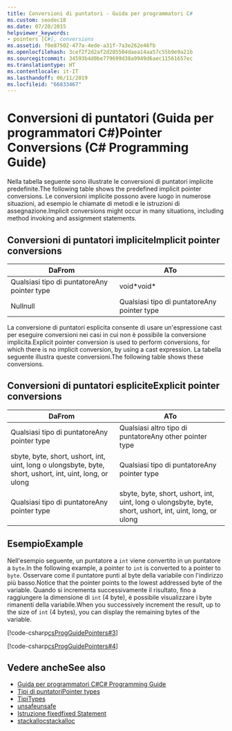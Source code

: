 ```yaml
---
title: Conversioni di puntatori - Guida per programmatori C#
ms.custom: seodec18
ms.date: 07/20/2015
helpviewer_keywords:
- pointers [C#], conversions
ms.assetid: f0e87502-477a-4ede-a31f-7a3e262e46fb
ms.openlocfilehash: 3cef2f2d2af2d285504daea14aa57c55b9e9a21b
ms.sourcegitcommit: 34593b4d0be779699d38a9949d6aec11561657ec
ms.translationtype: HT
ms.contentlocale: it-IT
ms.lasthandoff: 06/11/2019
ms.locfileid: "66833467"
---
```

# <a name="pointer-conversions-c-programming-guide"></a><span data-ttu-id="4c812-102">Conversioni di puntatori (Guida per programmatori C#)</span><span class="sxs-lookup"><span data-stu-id="4c812-102">Pointer Conversions (C# Programming Guide)</span></span>
<span data-ttu-id="4c812-103">Nella tabella seguente sono illustrate le conversioni di puntatori implicite predefinite.</span><span class="sxs-lookup"><span data-stu-id="4c812-103">The following table shows the predefined implicit pointer conversions.</span></span> <span data-ttu-id="4c812-104">Le conversioni implicite possono avere luogo in numerose situazioni, ad esempio le chiamate di metodi e le istruzioni di assegnazione.</span><span class="sxs-lookup"><span data-stu-id="4c812-104">Implicit conversions might occur in many situations, including method invoking and assignment statements.</span></span>  
  
## <a name="implicit-pointer-conversions"></a><span data-ttu-id="4c812-105">Conversioni di puntatori implicite</span><span class="sxs-lookup"><span data-stu-id="4c812-105">Implicit pointer conversions</span></span>  
  
|<span data-ttu-id="4c812-106">Da</span><span class="sxs-lookup"><span data-stu-id="4c812-106">From</span></span>|<span data-ttu-id="4c812-107">A</span><span class="sxs-lookup"><span data-stu-id="4c812-107">To</span></span>|  
|----------|--------|  
|<span data-ttu-id="4c812-108">Qualsiasi tipo di puntatore</span><span class="sxs-lookup"><span data-stu-id="4c812-108">Any pointer type</span></span>|<span data-ttu-id="4c812-109">void\*</span><span class="sxs-lookup"><span data-stu-id="4c812-109">void\*</span></span>|  
|<span data-ttu-id="4c812-110">Null</span><span class="sxs-lookup"><span data-stu-id="4c812-110">null</span></span>|<span data-ttu-id="4c812-111">Qualsiasi tipo di puntatore</span><span class="sxs-lookup"><span data-stu-id="4c812-111">Any pointer type</span></span>|  
  
 <span data-ttu-id="4c812-112">La conversione di puntatori esplicita consente di usare un'espressione cast per eseguire conversioni nei casi in cui non è possibile la conversione implicita.</span><span class="sxs-lookup"><span data-stu-id="4c812-112">Explicit pointer conversion is used to perform conversions, for which there is no implicit conversion, by using a cast expression.</span></span> <span data-ttu-id="4c812-113">La tabella seguente illustra queste conversioni.</span><span class="sxs-lookup"><span data-stu-id="4c812-113">The following table shows these conversions.</span></span>  
  
## <a name="explicit-pointer-conversions"></a><span data-ttu-id="4c812-114">Conversioni di puntatori esplicite</span><span class="sxs-lookup"><span data-stu-id="4c812-114">Explicit pointer conversions</span></span>  
  
|<span data-ttu-id="4c812-115">Da</span><span class="sxs-lookup"><span data-stu-id="4c812-115">From</span></span>|<span data-ttu-id="4c812-116">A</span><span class="sxs-lookup"><span data-stu-id="4c812-116">To</span></span>|  
|----------|--------|  
|<span data-ttu-id="4c812-117">Qualsiasi tipo di puntatore</span><span class="sxs-lookup"><span data-stu-id="4c812-117">Any pointer type</span></span>|<span data-ttu-id="4c812-118">Qualsiasi altro tipo di puntatore</span><span class="sxs-lookup"><span data-stu-id="4c812-118">Any other pointer type</span></span>|  
|<span data-ttu-id="4c812-119">sbyte, byte, short, ushort, int, uint, long o ulong</span><span class="sxs-lookup"><span data-stu-id="4c812-119">sbyte, byte, short, ushort, int, uint, long, or ulong</span></span>|<span data-ttu-id="4c812-120">Qualsiasi tipo di puntatore</span><span class="sxs-lookup"><span data-stu-id="4c812-120">Any pointer type</span></span>|  
|<span data-ttu-id="4c812-121">Qualsiasi tipo di puntatore</span><span class="sxs-lookup"><span data-stu-id="4c812-121">Any pointer type</span></span>|<span data-ttu-id="4c812-122">sbyte, byte, short, ushort, int, uint, long o ulong</span><span class="sxs-lookup"><span data-stu-id="4c812-122">sbyte, byte, short, ushort, int, uint, long, or ulong</span></span>|  
  
## <a name="example"></a><span data-ttu-id="4c812-123">Esempio</span><span class="sxs-lookup"><span data-stu-id="4c812-123">Example</span></span>  
 <span data-ttu-id="4c812-124">Nell'esempio seguente, un puntatore a `int` viene convertito in un puntatore a `byte`.</span><span class="sxs-lookup"><span data-stu-id="4c812-124">In the following example, a pointer to `int` is converted to a pointer to `byte`.</span></span> <span data-ttu-id="4c812-125">Osservare come il puntatore punti al byte della variabile con l'indirizzo più basso.</span><span class="sxs-lookup"><span data-stu-id="4c812-125">Notice that the pointer points to the lowest addressed byte of the variable.</span></span> <span data-ttu-id="4c812-126">Quando si incrementa successivamente il risultato, fino a raggiungere la dimensione di `int` (4 byte), è possibile visualizzare i byte rimanenti della variabile.</span><span class="sxs-lookup"><span data-stu-id="4c812-126">When you successively increment the result, up to the size of `int` (4 bytes), you can display the remaining bytes of the variable.</span></span>  
  
 [!code-csharp[csProgGuidePointers#3](~/samples/snippets/csharp/VS_Snippets_VBCSharp/csProgGuidePointers/CS/Pointers2.cs#3)]  
  
 [!code-csharp[csProgGuidePointers#4](~/samples/snippets/csharp/VS_Snippets_VBCSharp/csProgGuidePointers/CS/Pointers.cs#4)]  
  
## <a name="see-also"></a><span data-ttu-id="4c812-127">Vedere anche</span><span class="sxs-lookup"><span data-stu-id="4c812-127">See also</span></span>

- [<span data-ttu-id="4c812-128">Guida per programmatori C#</span><span class="sxs-lookup"><span data-stu-id="4c812-128">C# Programming Guide</span></span>](../../../csharp/programming-guide/index.md)
- [<span data-ttu-id="4c812-129">Tipi di puntatori</span><span class="sxs-lookup"><span data-stu-id="4c812-129">Pointer types</span></span>](../../../csharp/programming-guide/unsafe-code-pointers/pointer-types.md)
- [<span data-ttu-id="4c812-130">Tipi</span><span class="sxs-lookup"><span data-stu-id="4c812-130">Types</span></span>](../../../csharp/language-reference/keywords/types.md)
- [<span data-ttu-id="4c812-131">unsafe</span><span class="sxs-lookup"><span data-stu-id="4c812-131">unsafe</span></span>](../../../csharp/language-reference/keywords/unsafe.md)
- [<span data-ttu-id="4c812-132">Istruzione fixed</span><span class="sxs-lookup"><span data-stu-id="4c812-132">fixed Statement</span></span>](../../../csharp/language-reference/keywords/fixed-statement.md)
- [<span data-ttu-id="4c812-133">stackalloc</span><span class="sxs-lookup"><span data-stu-id="4c812-133">stackalloc</span></span>](../../../csharp/language-reference/operators/stackalloc.md)
